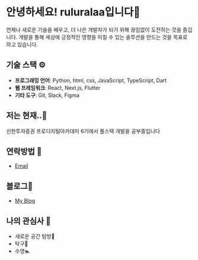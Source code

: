 # 안녕하세요! ruluralaa입니다👋 
언제나 새로운 기술을 배우고, 더 나은 개발자가 되기 위해 끊임없이 도전하는 것을 즐깁니다.
개발을 통해 세상에 긍정적인 영향을 미칠 수 있는 솔루션을 만드는 것을 목표로 하고 있습니다.
<!--협업을 통해 더 나은 결과물을 만드는 것을 중요하게 생각하며, 다양한 분야의 사람들과 함께 일하는 것을 즐깁니다.
-->

## 기술 스택 ⚙️
- **프로그래밍 언어**: Python, html, css, JavaScript, TypeScript, Dart
- **웹 프레임워크**: React, Next.js, Flutter
- **기타 도구**: Git, Slack, Figma


## 저는 현재..🔭
신한투자증권 프로디지털아카데미 6기에서 풀스택 개발을 공부중입니다
<!--
## 학습 중인 기술 📚
- Git/Github
- 클라우드

## 주요 프로젝트 🚀
### 문제 톡톡()
- **설명**: 이 프로젝트는~~~
- **기술 스택**: Flutter, ~~

### 한끼 톡톡()
- **설명**: 이 프로젝트는~~~
- **기술 스택**: Flutter, ~~
-->

## 연락방법 💬
- [Email](bsy0302@naver.com)

## 블로그📝
- [My Blog](https://blog.naver.com/bsy0302)
  
## 나의 관심사 🎨
- 새로운 공간 탐방🚶
- 탁구🏓
- 수영🏊
<!--
## 저는 다양한 것을 경험하는 것을 좋아합니다
2020 총학생회
2021 봉사 동아리 부스 운영으로 사회복지관 감사장 수상
2022 전자공학부 복수전공 시작
2023 교내 코딩 동아리
2024 대학 탁구 동아리 여자 단체전 1위
-->
